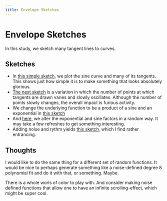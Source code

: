```yaml
---
title: Envelope Sketches
---
```


# Envelope Sketches

In this study, we sketch many tangent lines to curves.


## Sketches

- In [this simple sketch](sine_envelope.html), we plot the sine curve and many
  of its tangents. This shows just how simple it is to make something that looks
  absolutely glorious.
- [The next sketch](sine_envelope_motion.html) is a variation in which the
  number of points at which tangents are drawn varies and slowly oscillates.
  Although the number of points slowly changes, the overall impact is furious
  activity.
- We change the underlying function to be a product of a sine and an exponential
  in [this sketch](exp_sine_curve.html)
- And [here](random_curve.html), we alter the exponential and sine factors in a
  random way. It may take a few refreshes to get something interesting.
- Adding noise and rythm yields [this sketch](random_curve_noise.html), which I
  find rather entrancing.


## Thoughts

I would like to do the same thing for a different set of random functions. It
would be nice to perhaps generate something like a noise-defined degree 8
polynomial fit and do it with that, or something. Maybe.

There is a whole worls of color to play with. And consider making noise defined
functions that allow one to have an infinite scrolling-effect, which might be
super cool.
